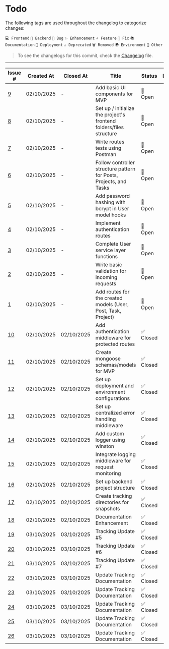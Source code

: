 # Todo

The following tags are used throughout the changelog to categorize changes:

`💻 Frontend` `🔧 Backend` `🐛 Bug` `✨ Enhancement` `⭐ Feature` `🔨 Fix` `📚 Documentation` `🚀 Deployment` `⚠️ Deprecated` `🗑️ Removed` `🌍 Environment` `📌 Other`

> To see the changelogs for this commit, check the [Changelog](./Changelog.md) file.
---
| Issue # | Created At | Closed At | Title | Status | Labels |
|---------|------------|-----------|-------|--------|--------|
| [9](https://github.com/Gallucky/ClarityBox/issues/9) | 02/10/2025 | - | Add basic UI components for MVP | 💬 Open |  |
| [8](https://github.com/Gallucky/ClarityBox/issues/8) | 02/10/2025 | - | Set up / initialize the project's frontend folders/files structure | 💬 Open |  |
| [7](https://github.com/Gallucky/ClarityBox/issues/7) | 02/10/2025 | - | Write routes tests using Postman | 💬 Open |  |
| [6](https://github.com/Gallucky/ClarityBox/issues/6) | 02/10/2025 | - | Follow controller structure pattern for Posts, Projects, and Tasks | 💬 Open |  |
| [5](https://github.com/Gallucky/ClarityBox/issues/5) | 02/10/2025 | - | Add password hashing with bcrypt in User model hooks | 💬 Open |  |
| [4](https://github.com/Gallucky/ClarityBox/issues/4) | 02/10/2025 | - | Implement authentication routes | 💬 Open |  |
| [3](https://github.com/Gallucky/ClarityBox/issues/3) | 02/10/2025 | - | Complete User service layer functions | 💬 Open |  |
| [2](https://github.com/Gallucky/ClarityBox/issues/2) | 02/10/2025 | - | Write basic validation for incoming requests | 💬 Open |  |
| [1](https://github.com/Gallucky/ClarityBox/issues/1) | 02/10/2025 | - | Add routes for the created models (User, Post, Task, Project) | 💬 Open |  |
| [10](https://github.com/Gallucky/ClarityBox/issues/10) | 02/10/2025 | 02/10/2025 | Add authentication middleware for protected routes | ✅ Closed |  |
| [11](https://github.com/Gallucky/ClarityBox/issues/11) | 02/10/2025 | 02/10/2025 | Create mongoose schemas/models for MVP | ✅ Closed |  |
| [12](https://github.com/Gallucky/ClarityBox/issues/12) | 02/10/2025 | 02/10/2025 | Set up deployment and environment configurations | ✅ Closed |  |
| [13](https://github.com/Gallucky/ClarityBox/issues/13) | 02/10/2025 | 02/10/2025 | Set up centralized error handling middleware | ✅ Closed |  |
| [14](https://github.com/Gallucky/ClarityBox/issues/14) | 02/10/2025 | 02/10/2025 | Add custom logger using winston | ✅ Closed |  |
| [15](https://github.com/Gallucky/ClarityBox/issues/15) | 02/10/2025 | 02/10/2025 | Integrate logging middleware for request monitoring | ✅ Closed |  |
| [16](https://github.com/Gallucky/ClarityBox/issues/16) | 02/10/2025 | 02/10/2025 | Set up backend project structure | ✅ Closed |  |
| [17](https://github.com/Gallucky/ClarityBox/issues/17) | 02/10/2025 | 02/10/2025 | Create tracking directories for snapshots | ✅ Closed |  |
| [18](https://github.com/Gallucky/ClarityBox/issues/18) | 02/10/2025 | 02/10/2025 | Documentation Enhancement | ✅ Closed |  |
| [19](https://github.com/Gallucky/ClarityBox/issues/19) | 03/10/2025 | 03/10/2025 | Tracking Update #5 | ✅ Closed |  |
| [20](https://github.com/Gallucky/ClarityBox/issues/20) | 03/10/2025 | 03/10/2025 | Tracking Update #6 | ✅ Closed |  |
| [21](https://github.com/Gallucky/ClarityBox/issues/21) | 03/10/2025 | 03/10/2025 | Tracking Update #7 | ✅ Closed |  |
| [22](https://github.com/Gallucky/ClarityBox/issues/22) | 03/10/2025 | 03/10/2025 | Update Tracking Documentation | ✅ Closed |  |
| [23](https://github.com/Gallucky/ClarityBox/issues/23) | 03/10/2025 | 03/10/2025 | Update Tracking Documentation | ✅ Closed |  |
| [24](https://github.com/Gallucky/ClarityBox/issues/24) | 03/10/2025 | 03/10/2025 | Update Tracking Documentation | ✅ Closed |  |
| [25](https://github.com/Gallucky/ClarityBox/issues/25) | 03/10/2025 | 03/10/2025 | Update Tracking Documentation | ✅ Closed |  |
| [26](https://github.com/Gallucky/ClarityBox/issues/26) | 03/10/2025 | 03/10/2025 | Update Tracking Documentation | ✅ Closed |  |
